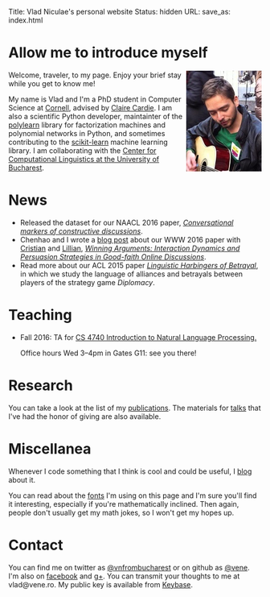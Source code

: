 Title: Vlad Niculae's  personal website
Status: hidden
URL:
save_as: index.html

# Allow me to introduce myself
<img style="float: right" src="vlad-niculae.jpg" alt="Vlad Niculae" />

Welcome, traveler, to my page. Enjoy your brief stay while you get to
know me!

My name is Vlad and I'm a PhD student in Computer Science
at [Cornell](http://www.cs.cornell.edu/), advised by [Claire
Cardie](http://www.cs.cornell.edu/home/cardie/).
I am also a scientific Python developer, maintainter of the
[polylearn](http://contrib.scikit-learn.org/polylearn) library
for factorization machines and polynomial networks in Python,
and sometimes contributing to the
[scikit-learn](http://scikit-learn.org) machine learning library.
I am collaborating with the [Center for Computational Linguistics at
the University of Bucharest](http://nlp.unibuc.ro/).

# News

  - Released the dataset for our NAACL 2016 paper, [*Conversational markers of constructive discussions*](/constructive).
  - Chenhao and I wrote a [blog post]({filename}/blog/winning_arguments.ipynb) about our WWW 2016 paper with [Cristian](http://www.cs.cornell.edu/~cristian/) and [Lillian](http://www.cs.cornell.edu/home/llee/), [*Winning Arguments: Interaction Dynamics and Persuasion Strategies in Good-faith Online Discussions*](https://chenhaot.com/pages/changemyview.html).
  - Read more about our ACL 2015 paper [*Linguistic Harbingers of
  Betrayal*](/betrayal), in which we study the language of alliances and betrayals between players of the strategy game *Diplomacy*.
  
# Teaching

  - Fall 2016: TA for [CS 4740 Introduction to Natural Language Processing.](http://www.cs.cornell.edu/courses/cs4740/2016fa/)
    
    Office hours Wed 3&ndash;4pm in Gates G11: see you there!

# Research

You can take a look at the list of my [publications](papers.html).   The
materials for [talks](talks.html) that I've had the honor of giving are also
available.

# Miscellanea

Whenever I code something that I think is cool and could be useful,
I [blog](blog/index.html) about it.

You can read about the [fonts](fonts.html) I'm using on this page and I'm sure
you'll find it interesting, especially if you're mathematically inclined. Then
again, people don't usually get my math jokes, so I won't get my hopes up.

# Contact
You can find me on twitter as
[@vnfrombucharest](https://www.twitter.com/vnfrombucharest) or on github as
[@vene](https://www.github.com/vene). I'm also on
[facebook](https://www.facebook.com/vlad.niculae) and
[g+](http://gplus.to/vladn).
You can transmit your thoughts to me at vlad<span
style="display:none">hunter2</span>@vene.ro.
My public key is available from [Keybase](https://keybase.io/vladn).

